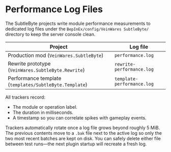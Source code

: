 # Performance Log Files

The SubtleByte projects write module performance measurements to dedicated log
files under the `BepInEx/config/VeinWares SubtleByte/` directory to keep the
server console clean.

| Project | Log file |
|---------|----------|
| Production mod (`VeinWares.SubtleByte`) | `performance.log` |
| Rewrite prototype (`VeinWares.SubtleByte.Rewrite`) | `rewrite-performance.log` |
| Performance template (`templates/SubtleByte.Template`) | `template-performance.log` |

All trackers record:

- The module or operation label.
- The duration in milliseconds.
- A timestamp so you can correlate spikes with gameplay events.

Trackers automatically rotate once a log file grows beyond roughly 5 MiB. The
previous contents move to a `.bak` file next to the active log so only the two
most recent batches are kept on disk. You can safely delete either file between
test runs—the next plugin startup will recreate a fresh log.
